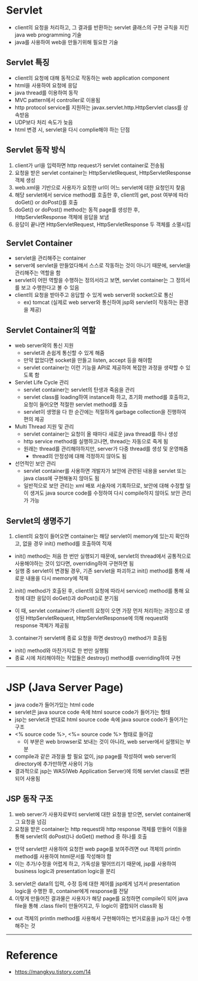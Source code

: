 # Servlet

- client의 요청을 처리하고, 그 결과를 반환하는 servlet 클래스의 구현 규칙을 지킨 java web programming 기술
- java를 사용하여 web을 만들기위해 필요한 기술

## Servlet 특징

- client의 요청에 대해 동적으로 작동하는 web application component
- html을 사용하여 요청에 응답
- java thread를 이용하여 동작
- MVC pattern에서 controller로 이용됨
- http protocol service를 지원하는 javax.servlet.http.HttpServlet class를 상속받음
- UDP보다 처리 속도가 늦음
- html 변경 시, servlet을 다시 complie해야 하는 단점

## Servlet 동작 방식

1. client가 url을 입력하면 http request가 servlet container로 전송됨
2. 요청을 받은 servlet container는 HttpServletRequest, HttpServletResponse 객체 생성
3. web.xml을 기반으로 사용자가 요청한 url이 어느 servlet에 대한 요청인지 찾음
4. 해당 servlet에서 service method를 호출한 후, client의 get, post 여부에 따라 doGet() or doPost()를 호출
5. doGet() or doPost() method는 동적 page를 생성한 후, HttpServletResponse 객체에 응답을 보냄
6. 응답이 끝나면 HttpServletRequest, HttpServletResponse 두 객체를 소멸시킴

## Servlet Container

- servlet을 관리해주는 container
- server에 servlet을 만들었다해서 스스로 작동하는 것이 아니기 때문에, servlet을 관리해주는 역할을 함
- servlet이 어떤 역할을 수행하는 정의서라고 보면, servlet container는 그 정의서를 보고 수행한다고 볼 수 있음
- client의 요청을 받아주고 응답할 수 있게 web server와 socket으로 통신
  - ex) tomcat (실제로 web server와 통신하여 jsp와 servlet이 작동하는 환경을 제공)

## Servlet Container의 역할

- web server와의 통신 지원
  - servlet과 손쉽게 통신할 수 있게 해줌
  - 만약 없었다면 socket을 만들고 listen, accept 등을 해야함
  - servlet container는 이런 기능을 API로 제공하여 복잡한 과정을 생략할 수 있도록 함
- Servlet Life Cycle 관리
  - servlet container는 servlet의 탄생과 죽음을 관리
  - servlet class를 loading하여 instance화 하고, 초기화 method를 호출하고, 요청이 들어오면 적절한 servlet method를 호출
  - servlet이 생명을 다 한 순간에는 적절하게 garbage collection을 진행하여 편의 제공
- Multi Thread 지원 및 관리
  - servlet container는 요청이 올 때마다 새로운 java thread를 하나 생성
  - http service method를 실행하고나면, thread는 자동으로 죽게 됨
  - 원래는 thread를 관리해야하지만, server가 다중 thread를 생성 및 운영해줌
    - thread의 안정성에 대해 걱정하지 않아도 됨
- 선언적인 보안 관리
  - servlet container를 사용하면 개발자가 보안에 관련된 내용을 servlet 또는 java class에 구현해놓지 않아도 됨
  - 일반적으로 보안 관리는 xml 배포 서술자에 기록하므로, 보안에 대해 수정할 일이 생겨도 java source code를 수정하여 다시 compile하지 않아도 보안 관리가 가능

## Servlet의 생명주기

1. client의 요청이 들어오면 container는 해당 servlet이 memory에 있는지 확인하고, 없을 경우 init() method를 호출하여 적재
  - init() method는 처음 한 번만 실행되기 때문에, servlet의 thread에서 공통적으로 사용해야하는 것이 있다면, overriding하여 구현하면 됨
  - 실행 중 servlet이 변경될 경우, 기존 servlet을 파괴하고 init() method를 통해 새로운 내용을 다시 memory에 적재
2. init() method가 호출된 후, client의 요청에 따라서 service() method를 통해 요청에 대한 응답이 doGet()과 doPost()로 분기됨
  - 이 때, servlet container가 client의 요청이 오면 가장 먼저 처리하는 과정으로 생성된 HttpServletRequest, HttpServletResponse에 의해 request와 response 객체가 제공됨
3. container가 servlet에 종료 요청을 하면 destroy() method가 호출됨
  - init() method와 마찬가지로 한 번만 실행됨
  - 종료 시에 처리해야하는 작업들은 destroy() method를 overriding하여 구현

---

# JSP (Java Server Page)

- java code가 들어가있는 html code
- servlet은 java source code 속에 html source code가 들어가는 형태
- jsp는 servlet과 반대로 html source code 속에 java source code가 들어가는 구조
- <% source code %>, <%= source code %> 형태로 들어감
  - 이 부분은 web browser로 보내는 것이 아니라, web server에서 실행되는 부분
- compile과 같은 과정을 할 필요 없이, jsp page를 작성하여 web server의 directory에 추가만하면 사용이 가능
- 결과적으로 jsp는 WAS(Web Application Server)에 의해 servlet class로 변환되어 사용됨

## JSP 동작 구조

1. web server가 사용자로부터 servlet에 대한 요청을 받으면, servlet container에 그 요청을 넘김
2. 요청을 받은 container는 http request와 http response 객체를 만들어 이들을 통해 servlet의 doPost()나 doGet() method 중 하나를 호출
  - 만약 servlet만 사용하여 요청한 web page를 보여주려면 out 객체의 println method를 사용하여 html문서를 작성해야 함
  - 이는 추가/수정을 어렵게 하고, 가독성을 떨어뜨리기 때문에, jsp를 사용하여 business logic과 presentation logic을 분리
3. servlet은 data의 입력, 수정 등에 대한 제어를 jsp에게 넘겨서 presentation logic을 수행한 후, container에게 response를 전달
4. 이렇게 만들어진 결과물은 사용자가 해당 page를 요청하면 compile이 되어 java file을 통해 .class file이 만들어지고, 두 logic이 결합되어 class화 됨
  - out 객체의 println method를 사용해서 구현해야하는 번거로움을 jsp가 대신 수행해주는 것

---

# Reference

- https://mangkyu.tistory.com/14
